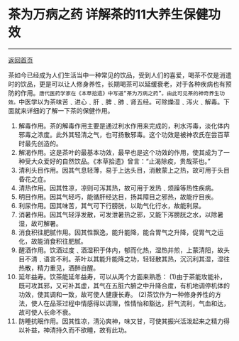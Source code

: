 # 茶为万病之药 详解茶的11大养生保健功效

---
[返回首页](index.html)

茶如今已经成为人们生活当中一种常见的饮品，受到人们的喜爱，喝茶不仅是消遣时的饮品，更是可以让人修身养性，长期喝茶可以延缓衰老，对于各种疾病也有预防的作用。`唐代医药学家在《本草拾遗》中写道“茶为万病之药”。由此可见茶的神奇养生功效。`中医学以为茶味苦﹑进心﹑肝﹑脾﹑肺﹑肾五经。可除燥湿﹑泻火﹑解毒。下面就来详细的了解一下茶的保健作用。

1. 解毒作用。茶的解毒作用主要是通过利水作用来完成的，利水泻毒，淡化体内邪毒之浓度。此外其轻清之气，也可扬散邪毒。这个功效是被神农氏在尝百草时最先创造的。
2. 解渴作用。这是茶叶的最基本功效，最早也是这个功效的作用，使其成为了一种受大众爱好的自然饮品。《本草拾遗》曾言：“止渴除疫，贵哉茶也。”
3. 清利头目作用。因其气息轻薄，易于上达头目，消散蒙上之热，故可用于头目昏花之症。
4. 清热作用。因其性凉，凉则可泻其热，故可用于发热﹑烦躁等热性疾病。
5. 明目作用。因其气轻巧，能循肝经达目，扬其障目之邪热，故能疗目疾。
6. 利尿作用。因其味苦，其气可下行膀胱，以助气化行水，故能利尿。
7. 消暑作用。因其气轻浮发散，可发泄暑热之邪，又能下泻膀胱之水，以除暑湿，故可解暑。
8. 消食积往肥腻作用。因其性飘逸，能升能降，能合胃气之升降，促胃气之运化，故能消食积往肥腻。
9. 醒酒作用。饮酒过度﹑酒湿积于体内，郁而化热，湿热并煎，上蒙清阳，故头目不清﹑语言不利。茶叶以其能升能降之功，轻轻散其热，沉沉利其湿，湿往热散，精力重见，酒醉自醒。
10. 延年益寿。饮茶能延年益寿，可以从两个方面来熟悉：
(1)由于茶能攻能补，既可攻其邪，又可补其虚，其气在五脏六腑之中升降合度，有机地调停机体的功效，使其调和一致，故可使人健康长寿。
(2)茶饮作为一种修身养性的方法，使人在品茶过程中情感得以调理，性情怡和豁达，肝气流利，气血和达，故可使人长命不衰。
11. 防睡抗眠作用。因其性凉，清沁爽神，味又甘，可使其振兴活泼起来之精力得以补益，神清持久而不欲睡，故有此功。
